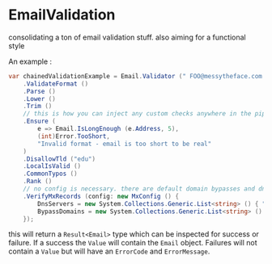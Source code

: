 # EmailValidation
consolidating a ton of email validation stuff. also aiming for a functional style

An example : 

```csharp
var chainedValidationExample = Email.Validator (" FOO@messytheface.com ")
	.ValidateFormat ()
	.Parse ()
	.Lower ()
	.Trim ()
	// this is how you can inject any custom checks anywhere in the pipeline. the checks just need to return a boolean for success/fail
	.Ensure (
		e => Email.IsLongEnough (e.Address, 5),
		(int)Error.TooShort,
		"Invalid format - email is too short to be real"
	)
	.DisallowTld ("edu")
	.LocalIsValid ()
	.CommonTypos ()
	.Rank ()
	// no config is necessary. there are default domain bypasses and dns servers
	.VerifyMxRecords (config: new MxConfig () {
		DnsServers = new System.Collections.Generic.List<string> () { "1.1.1.1" },
		BypassDomains = new System.Collections.Generic.List<string> () { "gmail.com", "yahoo.com", "aol.com" }
	});
```

this will return a `Result<Email>` type which can be inspected for success or failure. If a success the `Value` will contain the `Email` object. Failures will not contain a `Value` but will have an `ErrorCode` and `ErrorMessage`.
